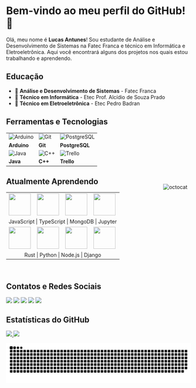 # Bem-vindo ao meu perfil do GitHub! 👋

Olá, meu nome é **Lucas Antunes**! Sou estudante de Análise e Desenvolvimento de Sistemas na Fatec Franca e técnico em Informática e Eletroeletrônica. Aqui você encontrará alguns dos projetos nos quais estou trabalhando e aprendendo.

## Educação

- 🌱 **Análise e Desenvolvimento de Sistemas** - Fatec Franca
- 🏫 **Técnico em Informática** - Etec Prof. Alcídio de Souza Prado
- 🏫 **Técnico em Eletroeletrônica** - Etec Pedro Badran

## Ferramentas e Tecnologias

|   |   |   |
|---|---|---|
| ![Arduino](https://cdn.jsdelivr.net/gh/devicons/devicon@latest/icons/arduino/arduino-original-wordmark.svg) | ![Git](https://cdn.jsdelivr.net/gh/devicons/devicon@latest/icons/git/git-original-wordmark.svg) | ![PostgreSQL](https://cdn.jsdelivr.net/gh/devicons/devicon@latest/icons/postgresql/postgresql-original-wordmark.svg) |
| **Arduino** | **Git** | **PostgreSQL** |
| ![Java](https://cdn.jsdelivr.net/gh/devicons/devicon@latest/icons/java/java-original.svg) | ![C++](https://cdn.jsdelivr.net/gh/devicons/devicon@latest/icons/cplusplus/cplusplus-original.svg) | ![Trello](https://cdn.jsdelivr.net/gh/devicons/devicon@latest/icons/trello/trello-original.svg) |
| **Java** | **C++** | **Trello** |

## Atualmente Aprendendo

<p align="center">
  <table>
    <tr>
      <td><img src="https://cdn.jsdelivr.net/gh/devicons/devicon@latest/icons/javascript/javascript-original.svg" width="60" height="60"></td>
      <td><img src="https://cdn.jsdelivr.net/gh/devicons/devicon@latest/icons/typescript/typescript-original.svg" width="60" height="60"></td>
      <td><img src="https://cdn.jsdelivr.net/gh/devicons/devicon@latest/icons/mongodb/mongodb-original-wordmark.svg" width="60" height="60"></td>
      <td><img src="https://cdn.jsdelivr.net/gh/devicons/devicon@latest/icons/jupyter/jupyter-original-wordmark.svg" width="60" height="60"></td>
    </tr>
    <tr>
      <td align="center" colspan="4">JavaScript | TypeScript | MongoDB | Jupyter</td>
    </tr>
    <tr>
      <td><img src="https://cdn.jsdelivr.net/gh/devicons/devicon@latest/icons/rust/rust-original.svg" width="60" height="60"></td>
      <td><img src="https://cdn.jsdelivr.net/gh/devicons/devicon@latest/icons/python/python-original-wordmark.svg" width="60" height="60"></td>
      <td><img src="https://cdn.jsdelivr.net/gh/devicons/devicon@latest/icons/nodejs/nodejs-original-wordmark.svg" width="60" height="60"></td>
      <td><img src="https://cdn.jsdelivr.net/gh/devicons/devicon@latest/icons/django/django-plain.svg" width="60" height="60"></td>
    </tr>
    <tr>
      <td align="center" colspan="4">Rust | Python | Node.js | Django</td>
    </tr>
  </table>
</p>

<p align="right">
  <img src="https://i.ibb.co/TM71zJz/octocat-1709493324232.png" alt="octocat" style="width: 210px; position: relative; top: -220px; right: 10px;">
</p>

## Contatos e Redes Sociais

<div>
<a href="https://instagram.com/lucas_cleiton" target="_blank"><img src="https://img.shields.io/badge/-Instagram-%23E4405F?style=for-the-badge&logo=instagram&logoColor=white"></a>
<a href="https://www.twitch.tv/ldelucao" target="_blank"><img src="https://img.shields.io/badge/Twitch-9146FF?style=for-the-badge&logo=twitch&logoColor=white"></a>
<a href="mailto:cleiton.lucas416@gmail.com"><img src="https://img.shields.io/badge/Gmail-D14836?style=for-the-badge&logo=gmail&logoColor=white"></a>
<a href="https://www.linkedin.com/in/lucas-antunes-69577b183/" target="_blank"><img src="https://img.shields.io/badge/-LinkedIn-%230077B5?style=for-the-badge&logo=linkedin&logoColor=white"></a>
<a href="https://twitter.com/LdeLucao" target="_blank"><img src="https://img.shields.io/badge/Twitter-1DA1F2?style=for-the-badge&logo=twitter&logoColor=white"></a>
</div>

## Estatísticas do GitHub

<div>
<a href="https://github.com/lusc451">
<img src="https://github-readme-stats.vercel.app/api/top-langs/?username=lusc451&layout=compact&langs_count=7&theme=dracula" />
<img src="https://github-readme-stats.vercel.app/api?username=lusc451&show_icons=true&theme=dracula&include_all_commits=true&count_private=true"/>
</div>

![Snake animation](https://raw.githubusercontent.com/Platane/snk/output/github-contribution-grid-snake.svg)
